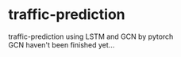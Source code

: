# traffic-prediction
traffic-prediction using LSTM and GCN by pytorch  
GCN haven't been finished yet...
